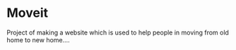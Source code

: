 # Moveit
Project of making a website which is used to help people in moving from old home to new home....
